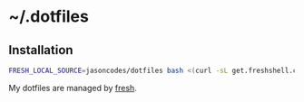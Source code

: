# ~/.dotfiles

## Installation

``` sh
FRESH_LOCAL_SOURCE=jasoncodes/dotfiles bash <(curl -sL get.freshshell.com)
```

My dotfiles are managed by [fresh].

[fresh]: http://freshshell.com

